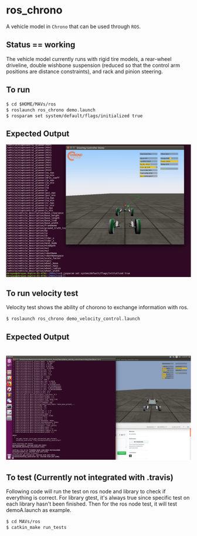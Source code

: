 # ros_chrono

A vehicle model in `Chrono` that can be used through `ROS`.

## Status == working
The vehicle model currently runs with rigid tire models, a rear-wheel driveline, double wishbone suspension (reduced so that the control arm positions are distance constraints), and rack and pinion steering.

## To run

```
$ cd $HOME/MAVs/ros
$ roslaunch ros_chrono demo.launch
$ rosparam set system/default/flags/initialized true
```

## Expected Output
![link](../images/chrono_demo/expectedoutputchronodemo.png)


## To run velocity test
Velocity test shows the ability of chorono to exchange information with ros. 
```
$ roslaunch ros_chrono demo_velocity_control.launch
```
## Expected Output
![link](../images/chrono_demo/demo_velocity_control.png)
=======
## To test (Currently not integrated with .travis)
Following code will run the test on ros node and library to check if everything is correct. For library gtest, it's always true since specific test on each library hasn't been finished. Then for the ros node test, it will test demoA.launch as example.
```
$ cd MAVs/ros
$ catkin_make run_tests
```
